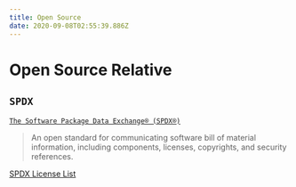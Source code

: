 ```yaml
---
title: Open Source
date: 2020-09-08T02:55:39.886Z
---
```


# Open Source Relative

## `SPDX`

[`The Software Package Data Exchange® (SPDX®)`](https://spdx.dev/)

> An open standard for communicating software bill of material information, including components, licenses, copyrights, and security references.

[SPDX License List](https://spdx.org/licenses/)
